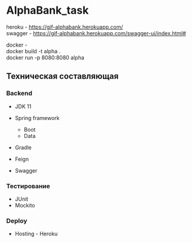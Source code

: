 # AlphaBank_task

heroku - https://gif-alphabank.herokuapp.com/   
swagger - https://gif-alphabank.herokuapp.com/swagger-ui/index.html#

docker -  
docker build -t alpha .  
docker run -p 8080:8080 alpha  


## Техническая составляющая
### Backend

* JDK 11

* Spring framework
  * Boot
  * Data
  
* Gradle

* Feign

* Swagger

### Тестирование

* JUnit
* Mockito

### Deploy

* Hosting - Heroku  



